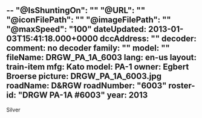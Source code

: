 --
"@IsShuntingOn": ""
"@URL": ""
"@iconFilePath": ""
"@imageFilePath": ""
"@maxSpeed": "100"
dateUpdated: 2013-01-03T15:41:18.000+0000
dccAddress: ""
decoder:
comment: no decoder
family: ""
model: ""
fileName: DRGW_PA_1A_6003
lang: en-us
layout: train-item
mfg: Kato
model: PA-1
owner: Egbert Broerse
picture: DRGW_PA_1A_6003.jpg
roadName: D&RGW
roadNumber: "6003"
roster-id: "DRGW PA-1A #6003"
year: 2013
---

Silver
